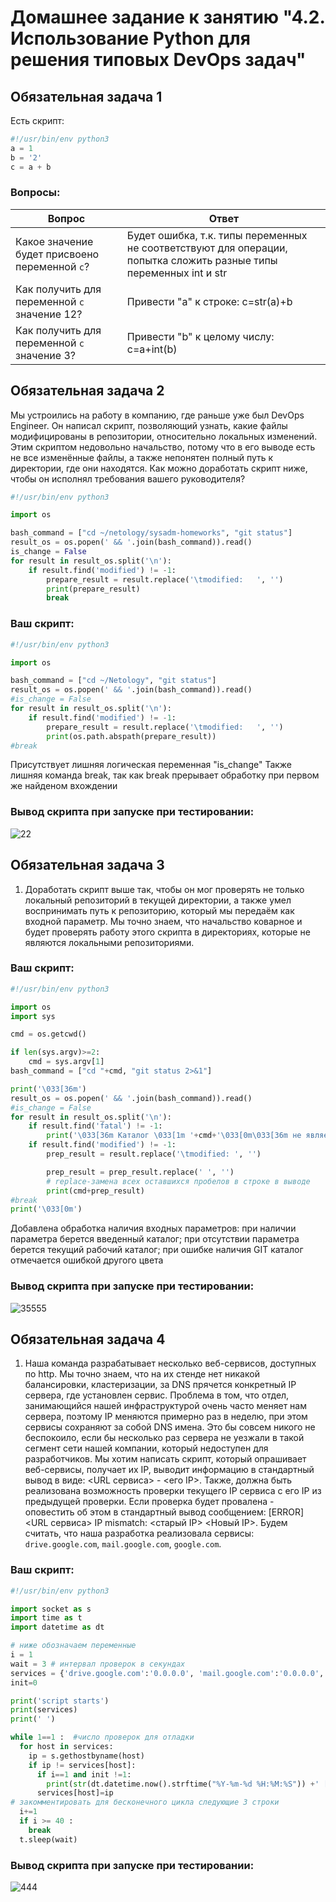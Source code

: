 # Домашнее задание к занятию "4.2. Использование Python для решения типовых DevOps задач"

## Обязательная задача 1

Есть скрипт:
```python
#!/usr/bin/env python3
a = 1
b = '2'
c = a + b
```

### Вопросы:
| Вопрос  | Ответ |
| ------------- | ------------- |
| Какое значение будет присвоено переменной `c`?  | Будет ошибка, т.к. типы переменных не соответствуют для операции, попытка сложить разные типы переменных int и str  |
| Как получить для переменной `c` значение 12?  | Привести "a" к строке: c=str(a)+b  |
| Как получить для переменной `c` значение 3?  | Привести "b" к целому числу: c=a+int(b)  |

## Обязательная задача 2
Мы устроились на работу в компанию, где раньше уже был DevOps Engineer. Он написал скрипт, позволяющий узнать, какие файлы модифицированы в репозитории, относительно локальных изменений. Этим скриптом недовольно начальство, потому что в его выводе есть не все изменённые файлы, а также непонятен полный путь к директории, где они находятся. Как можно доработать скрипт ниже, чтобы он исполнял требования вашего руководителя?

```python
#!/usr/bin/env python3

import os

bash_command = ["cd ~/netology/sysadm-homeworks", "git status"]
result_os = os.popen(' && '.join(bash_command)).read()
is_change = False
for result in result_os.split('\n'):
    if result.find('modified') != -1:
        prepare_result = result.replace('\tmodified:   ', '')
        print(prepare_result)
        break
```

### Ваш скрипт:
```python
#!/usr/bin/env python3

import os

bash_command = ["cd ~/Netology", "git status"]
result_os = os.popen(' && '.join(bash_command)).read()
#is_change = False
for result in result_os.split('\n'):
    if result.find('modified') != -1:
        prepare_result = result.replace('\tmodified:   ', '')
        print(os.path.abspath(prepare_result))
#break
```

Присутствует лишняя логическая переменная "is_change"
Также лишняя команда break, так как break прерывает обработку при первом же найденом вхождении


### Вывод скрипта при запуске при тестировании:

![22](https://user-images.githubusercontent.com/94568542/150192306-302c41f0-ed88-4991-9d2a-16789c670e1b.jpg)


## Обязательная задача 3
1. Доработать скрипт выше так, чтобы он мог проверять не только локальный репозиторий в текущей директории, а также умел воспринимать путь к репозиторию, который мы передаём как входной параметр. Мы точно знаем, что начальство коварное и будет проверять работу этого скрипта в директориях, которые не являются локальными репозиториями.

### Ваш скрипт:
```python
#!/usr/bin/env python3

import os
import sys

cmd = os.getcwd()

if len(sys.argv)>=2:
    cmd = sys.argv[1]
bash_command = ["cd "+cmd, "git status 2>&1"]

print('\033[36m')
result_os = os.popen(' && '.join(bash_command)).read()
#is_change = False
for result in result_os.split('\n'):
    if result.find('fatal') != -1:
        print('\033[36m Каталог \033[1m '+cmd+'\033[0m\033[36m не является GIT репозиторием\033[0m')    
    if result.find('modified') != -1:
        prep_result = result.replace('\tmodified: ', '')

        prep_result = prep_result.replace(' ', '') 
        # replace-замена всех оставшихся пробелов в строке в выводе
        print(cmd+prep_result)
#break
print('\033[0m')
```

Добавлена обработка наличия входных параметров:
при наличии параметра берется введенный каталог; 
при отсутствии параметра берется текущий рабочий каталог; 
при ошибке наличия GIT каталог отмечается ошибкой другого цвета

### Вывод скрипта при запуске при тестировании:

![35555](https://user-images.githubusercontent.com/94568542/150215145-3af5f4e8-1a1f-4409-8064-af8f48e7c84c.jpg)



## Обязательная задача 4
1. Наша команда разрабатывает несколько веб-сервисов, доступных по http. Мы точно знаем, что на их стенде нет никакой балансировки, кластеризации, за DNS прячется конкретный IP сервера, где установлен сервис. Проблема в том, что отдел, занимающийся нашей инфраструктурой очень часто меняет нам сервера, поэтому IP меняются примерно раз в неделю, при этом сервисы сохраняют за собой DNS имена. Это бы совсем никого не беспокоило, если бы несколько раз сервера не уезжали в такой сегмент сети нашей компании, который недоступен для разработчиков. Мы хотим написать скрипт, который опрашивает веб-сервисы, получает их IP, выводит информацию в стандартный вывод в виде: <URL сервиса> - <его IP>. Также, должна быть реализована возможность проверки текущего IP сервиса c его IP из предыдущей проверки. Если проверка будет провалена - оповестить об этом в стандартный вывод сообщением: [ERROR] <URL сервиса> IP mismatch: <старый IP> <Новый IP>. Будем считать, что наша разработка реализовала сервисы: `drive.google.com`, `mail.google.com`, `google.com`.

### Ваш скрипт:
```python
#!/usr/bin/env python3

import socket as s
import time as t
import datetime as dt

# ниже обозначаем переменные 
i = 1
wait = 3 # интервал проверок в секундах
services = {'drive.google.com':'0.0.0.0', 'mail.google.com':'0.0.0.0', 'google.com':'0.0.0.0'}
init=0

print('script starts')
print(services)
print(' ')

while 1==1 :  #число проверок для отладки
  for host in services:
    ip = s.gethostbyname(host)
    if ip != services[host]:
      if i==1 and init !=1:
        print(str(dt.datetime.now().strftime("%Y-%m-%d %H:%M:%S")) +' [ERROR] ' + str(host) +' IP mistmatch: '+services[host]+' '+ip)
      services[host]=ip
# закомментировать для бесконечного цикла следующие 3 строки
  i+=1 
  if i >= 40 : 
    break
  t.sleep(wait)
```

### Вывод скрипта при запуске при тестировании:


![444](https://user-images.githubusercontent.com/94568542/150223113-fef29daf-228b-4a24-b883-eca9cc18122a.jpg)


